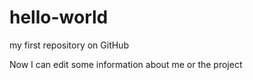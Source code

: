 # hello-world
my first repository on GitHub

Now I can edit some information about me or the project
